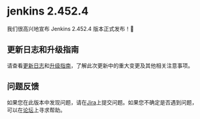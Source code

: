 # jenkins 2.452.4
我们很高兴地宣布 Jenkins 2.452.4 版本正式发布！🎉

## 更新日志和升级指南

请查看[更新日志](https://www.jenkins.io/changelog-stable/2.452.4/)和[升级指南](https://www.jenkins.io/doc/upgrade-guide/2.452/#upgrading-to-jenkins-lts-2-452-4)，了解此次更新中的重大变更及其他相关注意事项。

## 问题反馈

如果您在此版本中发现问题，请在[Jira](https://issues.jenkins.io/)上提交问题。如果您不确定是否遇到问题，可以在[论坛](https://community.jenkins.io/)上寻求帮助。